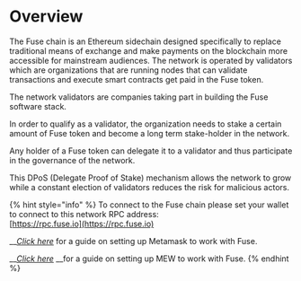 # Overview

The Fuse chain is an Ethereum sidechain designed specifically to replace traditional means of exchange and make payments on the blockchain more accessible for mainstream audiences. The network is operated by validators which are organizations that are running nodes that can validate transactions and execute smart contracts get paid in the Fuse token.

The network validators are companies taking part in building the Fuse software stack.

In order to qualify as a validator, the organization needs to stake a certain amount of Fuse token and become a long term stake-holder in the network.

Any holder of a Fuse token can delegate it to a validator and thus participate in the governance of the network.

This DPoS \(Delegate Proof of Stake\) mechanism allows the network to grow while a constant election of validators reduces the risk for malicious actors.

{% hint style="info" %}
To connect to the Fuse chain please set your wallet to connect to this network RPC address:  
[https://rpc.fuse.io](https://rpc.fuse.io)

\_\_[_Click here_](../the-fuse-studio/getting-started/how-to-add-fuse-to-your-metamask.md) for a guide on setting up Metamask to work with Fuse.

\_\_[_Click here_](../the-fuse-studio/getting-started/how-to-add-fuse-network-to-mew.md) __for a guide on setting up MEW to work with Fuse.
{% endhint %}

